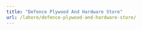 ```yaml
---
title: "Defence Plywood And Hardware Store"
url: /lahore/defence-plywood-and-hardware-store/
---
```

